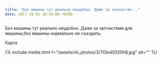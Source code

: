 ```yaml
---
title: "Без машины тут реально неудобно. Даже за запчастям..."
date: 2017-10-01 16:54:00 +0300
---
```


Без машины тут реально неудобно. Даже за запчастями для машины,без машины нормально не съездить.

Карта

{% include media.html f="/assets/vk_photos/3/7Olod0320h8.jpg" alt="" %}
